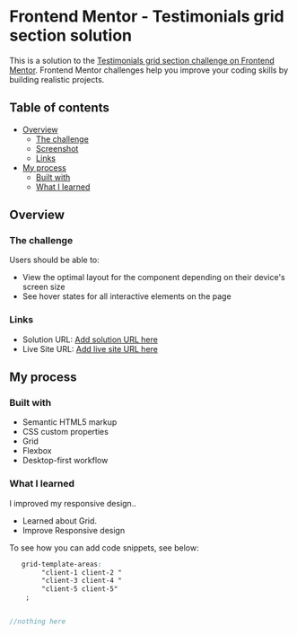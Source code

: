 # Frontend Mentor - Testimonials grid section solution

This is a solution to the [Testimonials grid section challenge on Frontend Mentor](https://www.frontendmentor.io/challenges/testimonials-grid-section-Nnw6J7Un7). Frontend Mentor challenges help you improve your coding skills by building realistic projects. 
## Table of contents

- [Overview](#overview)
  - [The challenge](#the-challenge)
  - [Screenshot](#screenshot)
  - [Links](#links)
- [My process](#my-process)
  - [Built with](#built-with)
  - [What I learned](#what-i-learned)
 



## Overview

### The challenge

Users should be able to:

- View the optimal layout for the component depending on their device's screen size
- See hover states for all interactive elements on the page




### Links

- Solution URL: [Add solution URL here](https://your-solution-url.com)
- Live Site URL: [Add live site URL here](https://your-live-site-url.com)

## My process

### Built with

- Semantic HTML5 markup
- CSS custom properties
- Grid
- Flexbox
- Desktop-first workflow




### What I learned

I improved my responsive design..
- Learned about Grid.
- Improve Responsive design


To see how you can add code snippets, see below:


```css
   grid-template-areas: 
        "client-1 client-2 "
        "client-3 client-4 "
        "client-5 client-5"
    ;
```
```js

//nothing here

```
